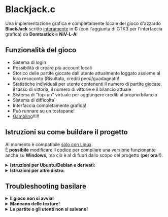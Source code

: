 # Blackjack.c
Una implementazione grafica e completamente locale del gioco d'azzardo **BlackJack** scritto <ins>interamente</ins> in **C** (con l'aggiunta di GTK3 per l'interfaccia grafica) da **Domtastick** e **NiV-L-A**!

## Funzionalità del gioco
- Sistema di login
- Possibilità di creare più account locali 
- Storico delle partite giocate dall'utente attualmente loggato assieme al loro resoconto (Risultato, crediti persi/guadagnati)!
- Statistiche individuali per utente contenenti il numero di partite giocate, il tasso di vittoria, il numero di vittorie e il bilancio attuale
- Sistema di "top-up" virtuale per aggiungere crediti al proprio bilancio
- Sistema di difficolta` 
- Interfaccia completamente grafica!
- Può runnare su un tostapane!
- [Gambling](https://tenor.com/view/when-the-money-fast-money-gif-18043142)!!!!! 


## Istruzioni su come buildare il progetto
Al momento è compatibile <ins>solo con Linux</ins>.   
È **possibile** modificare il codice per compilare una versione funzionante anche su **Windows**, ma ciò è al di fuori dallo scopo del progetto (**per ora**!!).

 <details>
   <summary><strong>Istruzioni per Ubuntu/Debian e derivati:</strong></summary> 
   
Assicuratevi di installare le librerie di sviluppo di GTK:

```
sudo apt install libgtk-3-dev -y
```

Una volta installate le librerie necessarie, assicuratevi di avere installato l'utility pkg-config (a meno che non vogliate inserire manualmente come flag il directory delle librerie!):
```sh 
sudo apt update
sudo apt install pkg-config -y
```

Si consiglia l'uso di gcc per compilare il progetto. La stragrande maggioranza delle distribuzioni dovrebbe già averlo come parte di una suite di build tools; ma se per qualche motivo dovesse mancare, potete installarlo con:
```sh
sudo apt install gcc
```

Aprite un'istanza del vostro terminale di scelta e navigate nella cartella principale in cui è contenuto il codice sorgente. In seguito runnate il seguente comando per compilare il progetto:
```sh 
gcc -Wno-format -Wno-deprecated-declarations -Wno-format-security -Wno-discarded-qualifiers -rdynamic $(pkg-config --cflags gtk+-3.0) -o BlackJack main.c Banco.c Giocatore.c GestioneStoricoPartite.c GestioneUtenti.c GUI/bin/InterfacciaGrafica.c Globali.c GUI/bin/GestioneGraficaPartita.c $(pkg-config --libs gtk+-3.0)

```
</details>

<details>
  <summary><strong>Istruzioni per altre distro:</strong></summary> 
 
Malgrado non abbia avuto tempo di testare il processo di building su altre distro, non dovrebbero esserci problemi a farlo.
Basta solo rimpiazzare la sintassi di `apt` con quella del package manager usato dalla vostra distro (il nome dei pacchetti potrebbe variare leggermente in base ad essa).

</details> 

## Troubleshooting basilare
<details>
  <summary><strong>Il gioco non si avvia!</strong></summary> 
  
Per prima cosa assicuratevi che l'eseguibile del gioco abbia i permessi di esecuzione!
Per farlo basta navigare nella cartella sorgente del gioco con il vostro terminale e scrivere il seguente comando:
 ```sh
 ls -l ./BlackJack
 ```
In caso dovessero mancare, potete darglieli con il seguente comando:
```sh
sudo chmod +x BlackJack
```
### Continua a non andare!
Se anche dopo avergli dato i permessi di esecuzione non dovesse comunque funzionare, potrebbe essere un'errore di ownership. 
Il vostro account utente potrebbe non avere il possesso del file e quindi non può runnarlo. In tal caso, usate il seguente comando per dare al vostro utente il possesso del file:
```sh
sudo chown <NomeSistema>:<NomeSistema> BlackJack
```
Sostituite `<NomeSistema>` col nome dell'utente nel quale siete loggati.

Inoltre, tenete conto del fatto che le risorse del gioco **NON** sono embedded! Ciò significa che se doveste provare ad avviarlo spostato l'eseguibile in una cartella diversa da quella del codice sorgente esso **NON** funzionerà!
</details>
<details>
 <summary><strong>Mancano delle texture!</strong></summary> 
 
Come prima cosa **assicuratevi** che l'eseguibile del gioco sia all'interno della cartella con il codice sorgente!
Se poi dovessero mancare delle texture come quelle del menù principale o delle carte, la colpa ricarde sicuramente su uno di questi due fattori:
- **L'eseguibile non ha i permessi di lettura** (Più probabile)
- **L'utente non possiede i directory contenenti le immagini o le immagini stesse** (Meno probabile)

Nel **primo caso**, usate il seguente comando per dare all'eseguibile i permessi di lettura:
```sh
sudo chmod +r BlackJack
```
Nel **secondo caso** cercate istruzioni relative alla vostra distro su come prendere possesso in maniera ricorsiva di più directory.
</details>
<details>
<summary><strong>Le partite o gli utenti non si salvano!</strong></summary>

Come prima cosa controllate che i loro relativi file siano stati creati correttamente navigando nella cartella del codice sorgente ed andando in `File`.
Se avete già avviato il gioco in passato, dovreste trovare due file all'interno di quella cartella:
- **StoricoPartite**
- **Utenti**

Se uno dei due dovesse mancare ed il gioco non riesca a ricrearlo, potrebbero mancargli i permessi di **scrittura**. Lo stesso si applica nel caso in cui i file siano presenti ma le funzionalità di registrazione utenti e storico partite non dovessero comunque funzionare.

Potete dare i permessi di scrittura all'eseguibile navigando nella cartella del codice sorgente in cui è contenuto e runnando il seguente comando:
```sh
sudo chmod +w BlackJack
```
</details>
